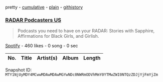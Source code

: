 pretty - [cumulative](/playlists/cumulative/37i9dQZF1DWSh772jdJpgb.md) - [plain](/playlists/plain/37i9dQZF1DWSh772jdJpgb) - [githistory](https://github.githistory.xyz/mackorone/spotify-playlist-archive/blob/main/playlists/plain/37i9dQZF1DWSh772jdJpgb)

### [RADAR Podcasters US](https://open.spotify.com/playlist/37i9dQZF1DWSh772jdJpgb)

> Podcasts you need to have on your RADAR: Stories with Sapphire, Affirmations for Black Girls, and Girlish.

[Spotify](https://open.spotify.com/user/spotify) - 460 likes - 0 song - 0 sec

| No. | Title | Artist(s) | Album | Length |
|---|---|---|---|---|

Snapshot ID: `MTY1NjUyMDY4MCwwMDAwMDAwMGYwNDc0NWRmODVhMmY0YTMwZWI0NTQzZDJjYjFmYjZm`
